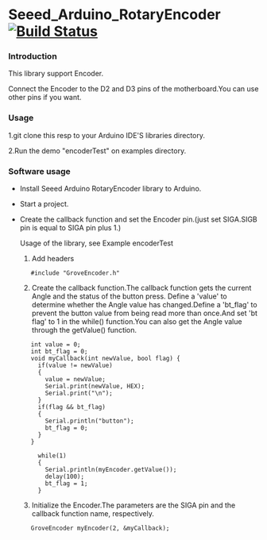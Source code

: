 # Seeed_Arduino_RotaryEncoder  [![Build Status](https://travis-ci.com/Seeed-Studio/Seeed_Arduino_RotaryEncoder.svg?branch=master)](https://travis-ci.com/Seeed-Studio/Seeed_Arduino_RotaryEncoder)

### Introduction

This library support Encoder.

Connect the Encoder to the D2 and D3 pins of the motherboard.You can use other pins if you want.

###  Usage

   1.git clone this resp to your Arduino IDE'S libraries directory.

   2.Run the demo "encoderTest" on examples directory.

### Software usage  

- Install Seeed Arduino RotaryEncoder library to Arduino.  

- Start a project.  

- Create the callback function and set the Encoder pin.(just set SIGA.SIGB pin is equal to SIGA pin plus 1.)

   Usage of the library, see Example encoderTest
   
   1. Add headers
   ```
      #include "GroveEncoder.h"
   ```
   2. Create the callback function.The callback function gets the current Angle and the status of the button press.
   Define a 'value' to determine whether the Angle value has changed.Define a 'bt_flag' to prevent the button value from being read    more than once.And set 'bt flag' to 1 in the while() function.You can also get the Angle value through the getValue() function.
   ```
      int value = 0;
      int bt_flag = 0;
      void myCallback(int newValue, bool flag) {
        if(value != newValue)
        {
          value = newValue;
          Serial.print(newValue, HEX);
          Serial.print("\n");
        }
        if(flag && bt_flag)
        {
          Serial.println("button");
          bt_flag = 0;
        }
      }
   ```
   ```
        while(1)
        {
          Serial.println(myEncoder.getValue());
          delay(100);
          bt_flag = 1;
        }
   ```

   3. Initialize the Encoder.The parameters are the SIGA pin and the callback function name, respectively.
   
   ```
      GroveEncoder myEncoder(2, &myCallback);
   ```
   
